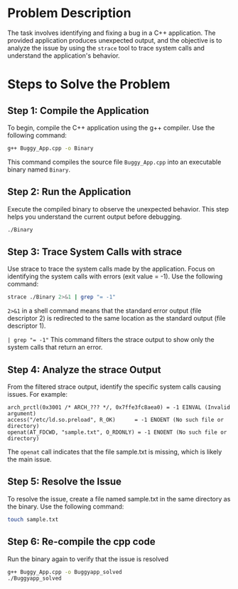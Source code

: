 
# Problem Description

The task involves identifying and fixing a bug in a C++ application. The provided application produces unexpected output, and the objective is to analyze the issue by using the `strace` tool to trace system calls and understand the application's behavior.

# Steps to Solve the Problem
## Step 1: Compile the Application

To begin, compile the C++ application using the g++ compiler. Use the following command:

```bash
g++ Buggy_App.cpp -o Binary
```

This command compiles the source file `Buggy_App.cpp` into an executable binary named `Binary`.

## Step 2: Run the Application

Execute the compiled binary to observe the unexpected behavior. This step helps you understand the current output before debugging.

```bash
./Binary
```

## Step 3: Trace System Calls with strace

Use strace to trace the system calls made by the application. Focus on identifying the system calls with errors (exit value = -1). Use the following command:

```bash
strace ./Binary 2>&1 | grep "= -1"
```

`2>&1` in a shell command means that the standard error output (file descriptor 2) is redirected to the same location as the standard output (file descriptor 1).

`| grep "= -1"` This command filters the strace output to show only the system calls that return an error.

## Step 4: Analyze the strace Output

From the filtered strace output, identify the specific system calls causing issues. For example:

```Terminal_output 
arch_prctl(0x3001 /* ARCH_??? */, 0x7ffe3fc8aea0) = -1 EINVAL (Invalid argument)
access("/etc/ld.so.preload", R_OK)      = -1 ENOENT (No such file or directory)
openat(AT_FDCWD, "sample.txt", O_RDONLY) = -1 ENOENT (No such file or directory)
```

The `openat` call indicates that the file sample.txt is missing, which is likely the main issue.

## Step 5: Resolve the Issue

To resolve the issue, create a file named sample.txt in the same directory as the binary. Use the following command:


```bash
touch sample.txt
```
## Step 6: Re-compile the cpp code 
Run the binary again to verify that the issue is resolved

```bash
g++ Buggy_App.cpp -o Buggyapp_solved
./Buggyapp_solved
```

